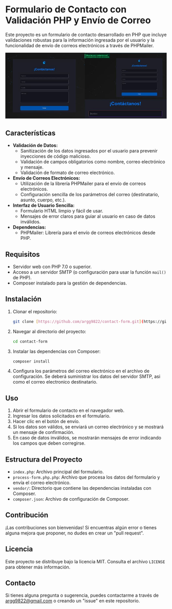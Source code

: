 # Formulario de Contacto con Validación PHP y Envío de Correo

Este proyecto es un formulario de contacto desarrollado en PHP que incluye validaciones robustas para la información ingresada por el usuario y la funcionalidad de envío de correos electrónicos a través de PHPMailer.

![Captura de pantalla formulario de contacto](media/print_screen.jpg)

## Características

* **Validación de Datos:**
    * Sanitización de los datos ingresados por el usuario para prevenir inyecciones de código malicioso.
    * Validación de campos obligatorios como nombre, correo electrónico y mensaje.
    * Validación de formato de correo electrónico.
* **Envío de Correos Electrónicos:**
    * Utilización de la librería PHPMailer para el envío de correos electrónicos.
    * Configuración sencilla de los parámetros del correo (destinatario, asunto, cuerpo, etc.).
* **Interfaz de Usuario Sencilla:**
    * Formulario HTML limpio y fácil de usar.
    * Mensajes de error claros para guiar al usuario en caso de datos inválidos.
* **Dependencias:**
    * PHPMailer: Librería para el envío de correos electrónicos desde PHP.

## Requisitos

* Servidor web con PHP 7.0 o superior.
* Acceso a un servidor SMTP (o configuración para usar la función `mail()` de PHP).
* Composer instalado para la gestión de dependencias.

## Instalación

1.  Clonar el repositorio:

    ```bash
    git clone [https://github.com/argg9822/contact-form.git](https://github.com/argg9822/contact-form.git)
    ```

2.  Navegar al directorio del proyecto:

    ```bash
    cd contact-form
    ```

3.  Instalar las dependencias con Composer:

    ```bash
    composer install
    ```

4.  Configura los parámetros del correo electrónico en el archivo de configuración. Se deberá suministrar los datos del servidor SMTP, asi como el correo electronico destinatario.

## Uso

1.  Abrir el formulario de contacto en el navegador web.
2.  Ingresar los datos solicitados en el formulario.
3.  Hacer clic en el botón de envío.
4.  Si los datos son válidos, se enviará un correo electrónico y se mostrará un mensaje de confirmación.
5.  En caso de datos inválidos, se mostrarán mensajes de error indicando los campos que deben corregirse.

## Estructura del Proyecto

* `index.php`: Archivo principal del formulario.
* `process-form.php.php`: Archivo que procesa los datos del formulario y envía el correo electrónico.
* `vendor/`: Directorio que contiene las dependencias instaladas con Composer.
* `composer.json`: Archivo de configuración de Composer.

## Contribución

¡Las contribuciones son bienvenidas! Si encuentras algún error o tienes alguna mejora que proponer, no dudes en crear un "pull request".

## Licencia

Este proyecto se distribuye bajo la licencia MIT. Consulta el archivo `LICENSE` para obtener más información.

## Contacto

Si tienes alguna pregunta o sugerencia, puedes contactarme a través de argg9822@gmail.com o creando un "issue" en este repositorio.
